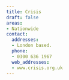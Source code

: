 ```yaml
---
title: Crisis
draft: false
areas:
- Nationwide
contact:
  addresses:
  - London based.
  phone:
  - 0300 636 1967
  web_addresses:
  - www.crisis.org.uk
---
```


